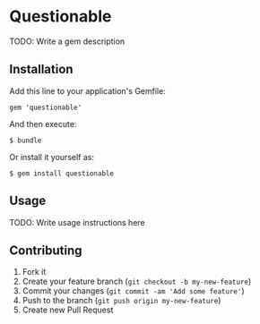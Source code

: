 # Questionable

TODO: Write a gem description

## Installation

Add this line to your application's Gemfile:

    gem 'questionable'

And then execute:

    $ bundle

Or install it yourself as:

    $ gem install questionable

## Usage

TODO: Write usage instructions here

## Contributing

1. Fork it
2. Create your feature branch (`git checkout -b my-new-feature`)
3. Commit your changes (`git commit -am 'Add some feature'`)
4. Push to the branch (`git push origin my-new-feature`)
5. Create new Pull Request
